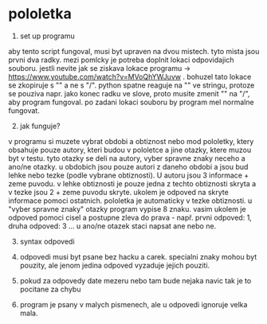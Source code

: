 # pololetka


1. set up programu

  aby tento script fungoval, musi byt upraven na dvou mistech. tyto mista jsou prvni dva radky. mezi pomlcky je potreba doplnit lokaci odpovidajich souboru.
  jestli nevite jak se ziskava lokace programu -> https://www.youtube.com/watch?v=MVoQhYWJuvw . bohuzel tato lokace se zkopiruje s "\" a ne s "/". python
  spatne reaguje na "\" ve stringu, protoze se pouziva napr. jako konec radku ve slove, proto musite zmenit "\" na "/", aby program fungoval. po zadani lokaci
  souboru by program mel normalne fungovat.

2. jak funguje?
   
  v programu si muzete vybrat obdobi a obtiznost nebo mod pololetky, ktery obsahuje pouze autory, kteri budou v pololetce a jine otazky, ktere muzou byt v testu.
  tyto otazky se deli na autory, vyber spravne znaky neceho a ano/ne otazky. u obdobich jsou pouze autori z daneho obdobi a jsou bud lehke nebo tezke (podle vybrane
  obtiznosti). 
  U autoru jsou 3 informace + zeme puvodu. v lehke obtiznosti je pouze jedna z techto obtiznosti skryta a v tezke jsou 2 + zeme puvodu skryte. ukolem je odpoved na
  skryte informace pomoci ostatnich. pololetka je automaticky v tezke obtiznosti. u "vyber spravne znaky" otazky program vypise 8 znaku. vasim ukolem je odpoved 
  pomoci cisel a postupne zleva do prava - např. prvni odpoved: 1, druha odpoved: 3 ... u ano/ne otazek staci napsat ane nebo ne.
  
3. syntax odpovedi

  1. odpovedi musi byt psane bez hacku a carek. specialni znaky mohou byt pouzity, ale jenom jedina odpoved vyzaduje jejich pouziti.
  2. pokud za odpovedy date mezeru nebo tam bude nejaka navic tak je to pocitane za chybu
  3. program je psany v malych pismenech, ale u odpovedi ignoruje velka mala.

